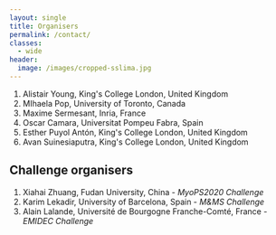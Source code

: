 ```yaml
---
layout: single
title: Organisers
permalink: /contact/
classes:
  - wide
header:
  image: /images/cropped-sslima.jpg
---
```


1. Alistair Young, King's College London, United Kingdom
1. MIhaela Pop, University of Toronto, Canada
2. Maxime Sermesant, Inria, France
3. Oscar Camara, Universitat Pompeu Fabra, Spain
4. Esther Puyol Antón, King's College London, United Kingdom
5. Avan Suinesiaputra, King's College London, United Kingdom

## Challenge organisers

1. Xiahai Zhuang, Fudan University, China - *MyoPS2020 Challenge*
2. Karim Lekadir, University of Barcelona, Spain - *M&MS Challenge*
3. Alain Lalande, Université de Bourgogne Franche-Comté, France - *EMIDEC Challenge*
